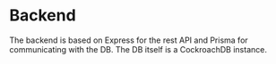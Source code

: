 # Backend

The backend is based on Express for the rest API and Prisma for communicating with the DB. The DB itself is a CockroachDB instance.
